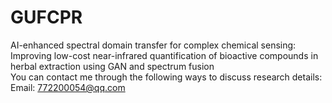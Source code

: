 # GUFCPR
AI-enhanced spectral domain transfer for complex chemical sensing: Improving low-cost near-infrared quantification of bioactive compounds in herbal extraction using GAN and spectrum fusion  
You can contact me through the following ways to discuss research details:
Email: 772200054@qq.com
